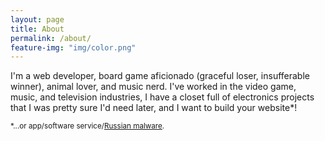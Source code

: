```yaml
---
layout: page
title: About
permalink: /about/
feature-img: "img/color.png"
---
```


<p>I'm a web developer, board game aficionado (graceful loser, insufferable winner), animal lover, and music nerd. I've worked in the video game, music, and television industries, I have a closet full of electronics projects that I was pretty sure I'd need later, and I want to build your website*!</p>

<sub>*...or app/software service/<a href="http://www.radiolab.org/story/darkode/" target="_blank">Russian malware</a>.</sub>
